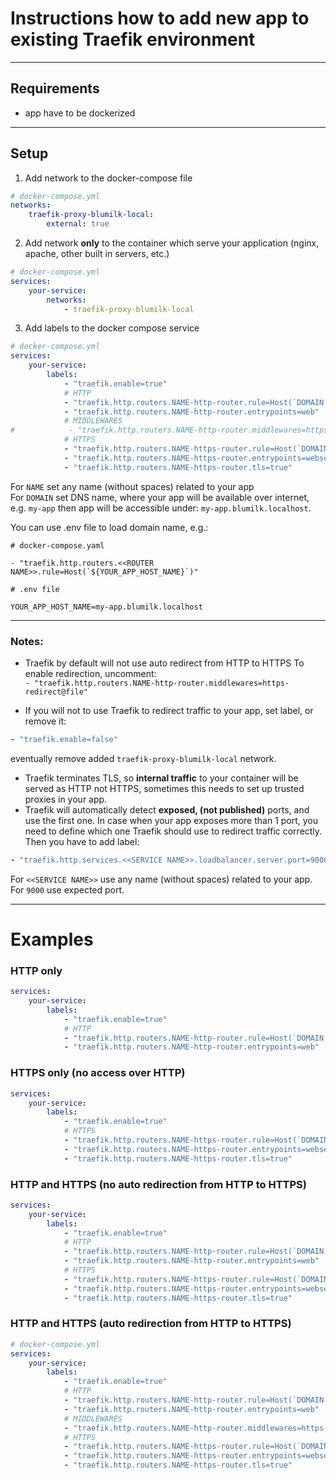 # Instructions how to add new app to existing Traefik environment

---
## Requirements
- app have to be dockerized
---
## Setup
1. Add network to the docker-compose file
```yaml
# docker-compose.yml
networks:
    traefik-proxy-blumilk-local:
        external: true
```
2. Add network **only** to the container which serve your application (nginx, apache, other built in servers, etc.)
```yaml
# docker-compose.yml
services:
    your-service:
        networks:
            - traefik-proxy-blumilk-local
```
3. Add labels to the docker compose service
```yaml
# docker-compose.yml
services:
    your-service:
        labels:
            - "traefik.enable=true"
            # HTTP
            - "traefik.http.routers.NAME-http-router.rule=Host(`DOMAIN.blumilk.localhost`)"
            - "traefik.http.routers.NAME-http-router.entrypoints=web"
            # MIDDLEWARES
#            - "traefik.http.routers.NAME-http-router.middlewares=https-redirect@file"
            # HTTPS
            - "traefik.http.routers.NAME-https-router.rule=Host(`DOMAIN.blumilk.localhost`)"
            - "traefik.http.routers.NAME-https-router.entrypoints=websecure"
            - "traefik.http.routers.NAME-https-router.tls=true"        
```
For `NAME` set any name (without spaces) related to your app\
For `DOMAIN` set DNS name, where your app will be available over internet, e.g. `my-app` then app will be accessible under: `my-app.blumilk.localhost`.

You can use .env file to load domain name, e.g.:
```
# docker-compose.yaml

- "traefik.http.routers.<<ROUTER NAME>>.rule=Host(`${YOUR_APP_HOST_NAME}`)"
```
```
# .env file

YOUR_APP_HOST_NAME=my-app.blumilk.localhost
```

---
### Notes:
- Traefik by default will not use auto redirect from HTTP to HTTPS
To enable redirection, uncomment:\
`- "traefik.http.routers.NAME-http-router.middlewares=https-redirect@file"`

- If you will not to use Traefik to redirect traffic to your app, set label, or remove it:
```yaml
- "traefik.enable=false"
```
eventually remove added `traefik-proxy-blumilk-local` network.
- Traefik terminates TLS, so **internal traffic** to your container will be served as HTTP not HTTPS, sometimes this needs to set up trusted proxies in your app.
- Traefik will automatically detect **exposed, (not published)** ports, and use the first one. In case when your app exposes more than 1 port, 
you need to define which one Traefik should use to redirect traffic correctly. Then you have to add label:
```yaml
- "traefik.http.services.<<SERVICE NAME>>.loadbalancer.server.port=9000"
```
For `<<SERVICE NAME>>` use any name (without spaces) related to your app.\
For `9000` use expected port.

---
# Examples
### HTTP only
```yaml
services:
    your-service:
        labels:
            - "traefik.enable=true"
            # HTTP
            - "traefik.http.routers.NAME-http-router.rule=Host(`DOMAIN.blumilk.localhost`)"
            - "traefik.http.routers.NAME-http-router.entrypoints=web"            
```

### HTTPS only (no access over HTTP)
```yaml
services:
    your-service:
        labels:
            - "traefik.enable=true"
            # HTTPS
            - "traefik.http.routers.NAME-https-router.rule=Host(`DOMAIN.blumilk.localhost`)"
            - "traefik.http.routers.NAME-https-router.entrypoints=websecure"
            - "traefik.http.routers.NAME-https-router.tls=true"  
```

### HTTP and HTTPS (no auto redirection from HTTP to HTTPS)
```yaml
services:
    your-service:
        labels:
            - "traefik.enable=true"
            # HTTP
            - "traefik.http.routers.NAME-http-router.rule=Host(`DOMAIN.blumilk.localhost`)"
            - "traefik.http.routers.NAME-http-router.entrypoints=web"         
            # HTTPS
            - "traefik.http.routers.NAME-https-router.rule=Host(`DOMAIN.blumilk.localhost`)"
            - "traefik.http.routers.NAME-https-router.entrypoints=websecure"
            - "traefik.http.routers.NAME-https-router.tls=true"  
```
### HTTP and HTTPS (auto redirection from HTTP to HTTPS)
```yaml
# docker-compose.yml
services:
    your-service:
        labels:
            - "traefik.enable=true"
            # HTTP
            - "traefik.http.routers.NAME-http-router.rule=Host(`DOMAIN.blumilk.localhost`)"
            - "traefik.http.routers.NAME-http-router.entrypoints=web"
            # MIDDLEWARES
            - "traefik.http.routers.NAME-http-router.middlewares=https-redirect@file"
            # HTTPS
            - "traefik.http.routers.NAME-https-router.rule=Host(`DOMAIN.blumilk.localhost`)"
            - "traefik.http.routers.NAME-https-router.entrypoints=websecure"
            - "traefik.http.routers.NAME-https-router.tls=true"        
```
